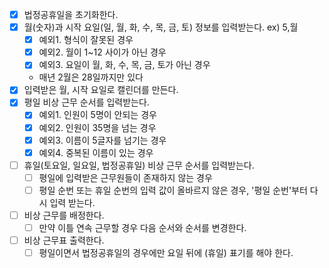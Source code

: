 - [x] 법정공휴일을 초기화한다.
- [x] 월(숫자)과 시작 요일(일, 월, 화, 수, 목, 금, 토) 정보를 입력받는다. ex) 5,월
    - [x] 예외1. 형식이 잘못된 경우
    - [x] 예외2. 월이 1~12 사이가 아닌 경우
    - [x] 예외3. 요일이 월, 화, 수, 목, 금, 토가 아닌 경우
    - 매년 2월은 28일까지만 있다
- [x] 입력받은 월, 시작 요일로 캘린더를 만든다.
- [x] 평일 비상 근무 순서를 입력받는다.
    - [x] 예외1. 인원이 5명이 안되는 경우
    - [x] 예외2. 인원이 35명을 넘는 경우
    - [x] 예외3. 이름이 5글자를 넘기는 경우
    - [x] 예외4. 중복된 이름이 있는 경우
- [ ] 휴일(토요일, 일요일, 법정공휴일) 비상 근무 순서를 입력받는다.
    - [ ] 평일에 입력받은 근무원들이 존재하지 않는 경우
    - [ ] 평일 순번 또는 휴일 순번의 입력 값이 올바르지 않은 경우, '평일 순번'부터 다시 입력 받는다.
- [ ] 비상 근무를 배정한다.
    - [ ] 만약 이틀 연속 근무할 경우 다음 순서와 순서를 변경한다.
- [ ] 비상 근무표 출력한다.
    - [ ] 평일이면서 법정공휴일의 경우에만 요일 뒤에 (휴일) 표기를 해야 한다.
